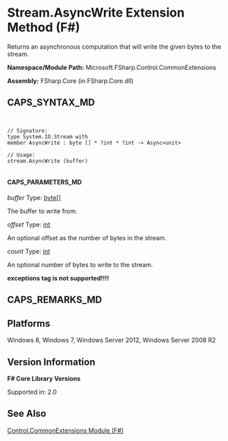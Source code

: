 # Stream.AsyncWrite Extension Method (F#)

Returns an asynchronous computation that will write the given bytes to the stream.

**Namespace/Module Path:** Microsoft.FSharp.Control.CommonExtensions

**Assembly:** FSharp.Core (in FSharp.Core.dll)


## CAPS_SYNTAX_MD



```


// Signature:
type System.IO.Stream with
member AsyncWrite : byte [] * ?int * ?int -> Async<unit>

// Usage:
stream.AsyncWrite (buffer)


```



#### CAPS_PARAMETERS_MD
*buffer*
Type: [byte](http://msdn.microsoft.com/en-us/library/17a98430-283a-4ff6-a475-e6999577179d)[[]](http://msdn.microsoft.com/en-us/library/def20292-9aae-4596-9275-b94e594f8493)


The buffer to write from.


*offset*
Type: [int](http://msdn.microsoft.com/en-us/library/025d5455-3622-4ea5-9573-3ecbd4ee1375)


An optional offset as the number of bytes in the stream.


*count*
Type: [int](http://msdn.microsoft.com/en-us/library/025d5455-3622-4ea5-9573-3ecbd4ee1375)


An optional number of bytes to write to the stream.



**exceptions tag is not supported!!!!**

## CAPS_REMARKS_MD

## Platforms
Windows 8, Windows 7, Windows Server 2012, Windows Server 2008 R2


## Version Information
**F# Core Library Versions**

Supported in: 2.0




## See Also
[Control.CommonExtensions Module &#40;F&#35;&#41;](Control.CommonExtensions+Module+%28F%23%29.md)

